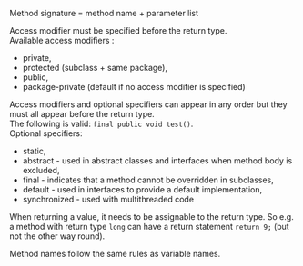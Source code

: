 Method signature = method name + parameter list

Access modifier must be specified before the return type.\
Available access modifiers : 
* private, 
* protected (subclass + same package), 
* public, 
* package-private (default if no access modifier is specified)

Access modifiers and optional specifiers can appear in any order but they must all appear before the return type.\
The following is valid: `final public void test()`.\
Optional specifiers:
* static,
* abstract - used in abstract classes and interfaces when method body is excluded,
* final - indicates that a method cannot be overridden in subclasses,
* default - used in interfaces to provide a default implementation,
* synchronized - used with multithreaded code

When returning a value, it needs to be assignable to the return type. So e.g. a method with return type `long` can have
a return statement `return 9;` (but not the other way round).

Method names follow the same rules as variable names.